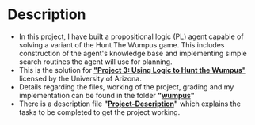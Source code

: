 # Description
- In this project, I have built a propositional logic (PL) agent capable of solving a variant of the Hunt The Wumpus game. This includes construction of the agent's knowledge base and implementing simple search routines the agent will use for planning.
- This is the solution for [**"Project 3: Using Logic to Hunt the Wumpus"**](http://www.sista.arizona.edu/~clayton/courses/ai/projects/wumpus/) licensed by the University of Arizona.
- Details regarding the files, working of the project, grading and my implementation can be found in the folder **"[wumpus](wumpus)"**
- There is a description file **"[Project-Description](Project-Description.pdf)"** which explains the tasks to be completed to get the project working.